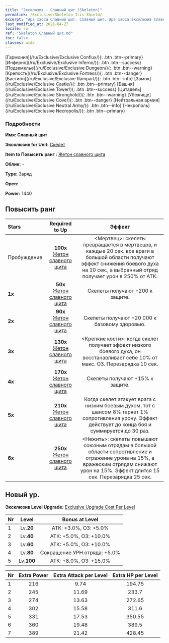 ```yaml
---
title: "Эксклюзив - Славный щит (Skeleton)"
permalink: /Exclusive/Skeleton Iris Shield/
excerpt: "Эра хаоса Славный щит. Славный щит. Эра хаоса Эксклюзив Славный щит. Скелет Эксклюзив."
last_modified_at: 2021-04-27
locale: ru
ref: "Skeleton Славный щит.md"
toc: false
classes: wide
---
```

 [Гармония](/ru/Exclusive/Exclusive Conflux/){: .btn .btn--primary} [Инферно](/ru/Exclusive/Exclusive Inferno/){: .btn .btn--success} [Подземелье](/ru/Exclusive/Exclusive Dungeon/){: .btn .btn--warning} [Крепость](/ru/Exclusive/Exclusive Fortress/){: .btn .btn--danger} [Бастион](/ru/Exclusive/Exclusive Rampart/){: .btn .btn--info} [Замок](/ru/Exclusive/Exclusive Castle/){: .btn .btn--primary} [Башня](/ru/Exclusive/Exclusive Tower/){: .btn .btn--success} [Цитадель](/ru/Exclusive/Exclusive Stronghold/){: .btn .btn--warning} [Убежище](/ru/Exclusive/Exclusive Cove/){: .btn .btn--danger} [Нейтральная армия](/ru/Exclusive/Exclusive Neutral Army/){: .btn .btn--info} [Некрополь](/ru/Exclusive/Exclusive Necropolis/){: .btn .btn--primary} 

### Подробности
 **Имя: Славный щит** 

 **Эксклюзив for Unit:** [Скелет](/ru/units/Skeleton/) 

 **Item to Повысить ранг :** [Жетон славного щита](/ItemsRU/con_913/)

 **Облик:** -

 **Type:** Заряд

 **Open:** -

 **Power:** 1440

## Повысить ранг 

  |     Stars    |  Required to Up | Эффект |
  |:-------------|:---------------:|:---------------:|
  |  Пробуждение  | **100x** [Жетон славного щита](/ItemsRU/con_913/) | <Мертвец>: скелеты превращается в мертвецов, и каждые 20 сек. все враги в большой области получают эффект снижения боевого духа на 10 сек., а выбранный отряд получает урон в 250% от АТК. |
  | **1x** <i class="fas fa-star"/> | **50x** [Жетон славного щита](/ItemsRU/con_913/) | Скелеты получают +200 к защите. |
  | **2x** <i class="fas fa-star"/> | **90x** [Жетон славного щита](/ItemsRU/con_913/) | Скелеты получают +20 000 к базовому здоровью. |
  | **3x** <i class="fas fa-star"/> | **130x** [Жетон славного щита](/ItemsRU/con_913/) | <Крепкие кости>: когда скелет получает эффект низкого боевого духа, он восстанавливает себе 10% от макс. ОЗ. Перезарядка 10 сек. |
  | **4x** <i class="fas fa-star"/> | **170x** [Жетон славного щита](/ItemsRU/con_913/) | Скелеты получают +15% к защите. |
  | **5x** <i class="fas fa-star"/> | **210x** [Жетон славного щита](/ItemsRU/con_913/) | Когда скелет атакует врага с низким боевым духом, тот с шансом 8% теряет 1% сопротивления урону. Эффект действует до конца боя и суммируется до 30 раз. |
  | **6x** <i class="fas fa-star"/> | **250x** [Жетон славного щита](/ItemsRU/con_913/) | <Нежить>: скелеты повышают союзным отрядам в большой области сопротивление и отражение урона на 15%, а вражеским отрядам снижают урон на 15%. Эффект длится 15 сек. Перезарядка 25 сек. |


## Новый ур.
 **Эксклюзив Level Upgrade:** [Exclusive Upgrade Cost Per Level](/Exclusive/ExclusiveUpgradeCostPerLevel/)

  |  Nr  |   Level  | Bonus at Level |
  |:-----|:--------:|:--------------:|
  | 1 | Lv.**20** | АТК: +3.0%, ОЗ: +5.0% |
  | 2 | Lv.**40** | АТК: +5.0%, ОЗ: +10.0% |
  | 3 | Lv.**60** | АТК: +5.0%, ОЗ: +10.0% |
  | 4 | Lv.**80** | Сокращение УРН отряда: +5.0% |
  | 5 | Lv.**100** | АТК: +8.0%, ОЗ: +15.0% |


  |  Nr  |  Extra Power | Extra Attack per Level | Extra HP per Level |
  |:-----|:--------:|:--------:|:--------:|
  | 1 | 216 | 9.74 | 194.75 |
  | 2 | 245 | 11.69 | 233.7 |
  | 3 | 274 | 13.63 | 272.65 |
  | 4 | 302 | 15.58 | 311.6 |
  | 5 | 331 | 17.53 | 350.55 |
  | 6 | 360 | 19.48 | 389.5 |
  | 7 | 389 | 21.42 | 428.45 |


